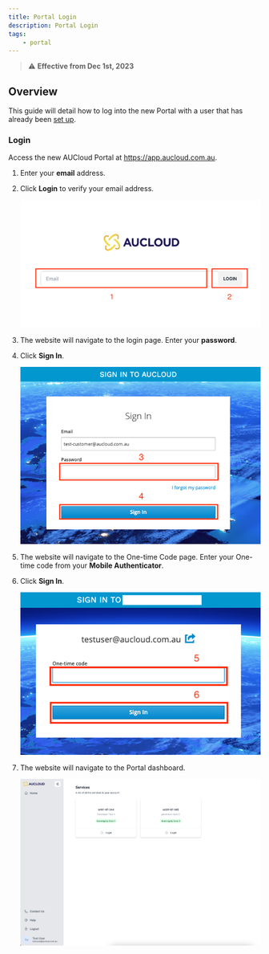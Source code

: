 ```yaml
---
title: Portal Login
description: Portal Login
tags:
    - portal
---
```


> :warning: **Effective from Dec 1st, 2023**

## Overview
This guide will detail how to log into the new Portal with a user that has already been [set up](portal-account-setup.md).

### Login
Access the new AUCloud Portal at https://app.aucloud.com.au.

1. Enter your **email** address.
1. Click **Login** to verify your email address.

    ![Enter email](./assets/setup-account-1.png)

1. The website will navigate to the login page. Enter your **password**.
1. Click **Sign In**.

    ![Sign in](./assets/setup-account-2.png)


1. The website will navigate to the One-time Code page. Enter your One-time code from your **Mobile Authenticator**.

1. Click **Sign In**.

    ![One-time code](./assets/login-otp.png)


1. The website will navigate to the Portal dashboard.

    ![Logged in](./assets/logged-in.png)
